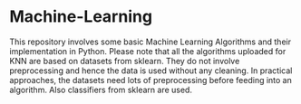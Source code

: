 # Machine-Learning
This repository involves some basic Machine Learning Algorithms and their implementation in Python.
Please note that all the algorithms uploaded for KNN are based on datasets from sklearn.
They do not involve preprocessing and hence the data is used without any cleaning.
In practical approaches, the datasets need lots of preprocessing before feeding into an algorithm.
Also classifiers from sklearn are used.
